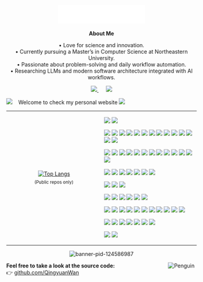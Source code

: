 <p align="center">
  <img src="images/svg/header_en.svg" alt="header" />
</p>

<div align="center"><strong>About Me</strong></div>

<div align="center">

• Love for science and innovation.  
• Currently pursuing a Master’s in Computer Science at Northeastern University.  
• Passionate about problem-solving and daily workflow automation.  
• Researching LLMs and modern software architecture integrated with AI workflows.

</div>

<p align="center">
  <a href="mailto:2001qingyuanwan@gmail.com?subject=Hello%20Qingyuan%20Wan">
    <img src="https://img.shields.io/badge/gmail-%23D14836.svg?&style=for-the-badge&logo=gmail&logoColor=white" />
  </a>&nbsp;&nbsp;&nbsp;&nbsp;
  <a href="https://www.linkedin.com/in/qingyuan-wan-b240b2231/">
    <img src="https://img.shields.io/badge/linkedin-%230077B5.svg?&style=for-the-badge&logo=linkedin&logoColor=white" />
  </a>
</p>



<img src="https://github.com/SP-XD/SP-XD/blob/main/images/hyperkitty.gif?raw=true" width="20" />&nbsp;&nbsp;&nbsp;
  Welcome to check my personal website
  <a href="https://wanqingyuan_website_placeholder">
    <img src="https://img.shields.io/badge/website-000000.svg?&style=for-the-badge&logo=About.me&logoColor=white" />
  </a><br/>









<table>
<tr>
<td align="center" width="50%">

  <a href="https://github.com/QingyuanWan">
    <img
      alt="Top Langs"
      src="https://github-readme-stats.vercel.app/api/top-langs/?username=QingyuanWan&layout=compact&langs_count=8&hide_border=true&card_width=360&theme=transparent&cache_seconds=1800"
      width="360" height="200"
    />
  </a>
  <br/>
  <sub>(Public repos only)</sub>

</td>
<td align="left" width="50%">

  <!-- Header -->
  <p>
    <img src="https://img.shields.io/badge/-%F0%9F%9A%80%20Tools%20I%20use-orange" />
    <img src="https://img.shields.io/badge/-%3A-orange" />
  </p>

  <!-- Languages -->
  <p>
    <img src="https://img.shields.io/badge/Python-3776AB?style=flat&logo=python&logoColor=white" />
    <img src="https://img.shields.io/badge/Java-007396?style=flat&logo=java&logoColor=white" />
    <img src="https://img.shields.io/badge/Kotlin-0095D5?style=flat&logo=kotlin&logoColor=white" />
    <img src="https://img.shields.io/badge/Dart-0175C2?style=flat&logo=dart&logoColor=white" />
    <img src="https://img.shields.io/badge/TypeScript-3178C6?style=flat&logo=typescript&logoColor=white" />
    <img src="https://img.shields.io/badge/JavaScript-F7DF1E?style=flat&logo=javascript&logoColor=black" />
    <img src="https://img.shields.io/badge/C-00599C?style=flat&logo=c&logoColor=white" />
    <img src="https://img.shields.io/badge/C%2B%2B-00599C?style=flat&logo=cplusplus&logoColor=white" />
    <img src="https://img.shields.io/badge/Rust-000000?style=flat&logo=rust&logoColor=white" />
    <img src="https://img.shields.io/badge/Bash-4EAA25?style=flat&logo=gnubash&logoColor=white" />
    <img src="https://img.shields.io/badge/SQL-4479A1?style=flat&logo=postgresql&logoColor=white" />
    <img src="https://img.shields.io/badge/JSON-5E5C5C?style=flat&logo=json&logoColor=white" />
    <img src="https://img.shields.io/badge/HTML5-E34F26?style=flat&logo=html5&logoColor=white" />
    <img src="https://img.shields.io/badge/CSS3-1572B6?style=flat&logo=css3&logoColor=white" />
  </p>

  <!-- Frameworks / Web / Mobile -->
  <p>
    <img src="https://img.shields.io/badge/React-20232A?style=flat&logo=react&logoColor=61DAFB" />
    <img src="https://img.shields.io/badge/Express-000000?style=flat&logo=express&logoColor=white" />
    <img src="https://img.shields.io/badge/Node.js-339933?style=flat&logo=node.js&logoColor=white" />
    <img src="https://img.shields.io/badge/Spring_Boot-6DB33F?style=flat&logo=spring-boot&logoColor=white" />
    <img src="https://img.shields.io/badge/Flask-000000?style=flat&logo=flask&logoColor=white" />
    <img src="https://img.shields.io/badge/REST_API-000000?style=flat&logo=json&logoColor=white" />
    <img src="https://img.shields.io/badge/Flutter-02569B?style=flat&logo=flutter&logoColor=white" />
    <img src="https://img.shields.io/badge/React_Native-20232A?style=flat&logo=react&logoColor=61DAFB" />
    <img src="https://img.shields.io/badge/Jetpack_Compose-4285F4?style=flat&logo=jetpack-compose&logoColor=white" />
    <img src="https://img.shields.io/badge/Retrofit-009688?style=flat&logo=android&logoColor=white" />
    <img src="https://img.shields.io/badge/Chakra--UI-319795?style=flat&logo=chakra-ui&logoColor=white" />
    <img src="https://img.shields.io/badge/Tailwind_CSS-06B6D4?style=flat&logo=tailwind-css&logoColor=white" />
    <img src="https://img.shields.io/badge/Material_UI-0081CB?style=flat&logo=mui&logoColor=white" />
  </p>

  <!-- Databases -->
  <p>
    <img src="https://img.shields.io/badge/PostgreSQL-336791?style=flat&logo=postgresql&logoColor=white" />
    <img src="https://img.shields.io/badge/MySQL-4479A1?style=flat&logo=mysql&logoColor=white" />
    <img src="https://img.shields.io/badge/SQLite-003B57?style=flat&logo=sqlite&logoColor=white" />
    <img src="https://img.shields.io/badge/MariaDB-003545?style=flat&logo=mariadb&logoColor=white" />
    <img src="https://img.shields.io/badge/MongoDB-47A248?style=flat&logo=mongodb&logoColor=white" />
    <img src="https://img.shields.io/badge/Redis-DC382D?style=flat&logo=redis&logoColor=white" />
    <img src="https://img.shields.io/badge/Oracle-F80000?style=flat&logo=oracle&logoColor=white" />
  </p>

  <!-- DevOps / Cloud -->
  <p>
    <img src="https://img.shields.io/badge/AWS-232F3E?style=flat&logo=amazon-aws&logoColor=white" />
    <img src="https://img.shields.io/badge/Docker-2496ED?style=flat&logo=docker&logoColor=white" />
    <img src="https://img.shields.io/badge/GitHub_Actions-2088FF?style=flat&logo=github-actions&logoColor=white" />
  </p>

  <!-- Data / ML -->
  <p>
    <img src="https://img.shields.io/badge/TensorFlow-FF6F00?style=flat&logo=tensorflow&logoColor=white" />
    <img src="https://img.shields.io/badge/PyTorch-EE4C2C?style=flat&logo=pytorch&logoColor=white" />
    <img src="https://img.shields.io/badge/NumPy-013243?style=flat&logo=numpy&logoColor=white" />
    <img src="https://img.shields.io/badge/pandas-150458?style=flat&logo=pandas&logoColor=white" />
    <img src="https://img.shields.io/badge/Matplotlib-11557c?style=flat&logo=plotly&logoColor=white" />
    <img src="https://img.shields.io/badge/Seaborn-9E9E9E?style=flat" />
  </p>

  <!-- Tools / IDEs -->
  <p>
    <img src="https://img.shields.io/badge/Git-F05032?style=flat&logo=git&logoColor=white" />
    <img src="https://img.shields.io/badge/Vim-019733?style=flat&logo=vim&logoColor=white" />
    <img src="https://img.shields.io/badge/VS_Code-007ACC?style=flat&logo=visual-studio-code&logoColor=white" />
    <img src="https://img.shields.io/badge/IntelliJ_IDEA-000000?style=flat&logo=intellijidea&logoColor=white" />
    <img src="https://img.shields.io/badge/PyCharm-000000?style=flat&logo=pycharm&logoColor=white" />
    <img src="https://img.shields.io/badge/Xcode-147EFB?style=flat&logo=xcode&logoColor=white" />
    <img src="https://img.shields.io/badge/Android_Studio-3DDC84?style=flat&logo=android-studio&logoColor=white" />
    <img src="https://img.shields.io/badge/Unreal_Engine-313131?style=flat&logo=unrealengine&logoColor=white" />
    <img src="https://img.shields.io/badge/Postman-FF6C37?style=flat&logo=postman&logoColor=white" />
    <img src="https://img.shields.io/badge/Figma-F24E1E?style=flat&logo=figma&logoColor=white" />
    <img src="https://img.shields.io/badge/Canva-00C4CC?style=flat&logo=canva&logoColor=white" />
  </p>

  <!-- Platforms / Communication -->
  <p>
    <img src="https://img.shields.io/badge/Linux-FCC624?style=flat&logo=linux&logoColor=black" />
    <img src="https://img.shields.io/badge/macOS-000000?style=flat&logo=apple&logoColor=white" />
    <img src="https://img.shields.io/badge/Windows-0078D6?style=flat&logo=windows&logoColor=white" />
    <img src="https://img.shields.io/badge/Slack-4A154B?style=flat&logo=slack&logoColor=white" />
    <img src="https://img.shields.io/badge/Discord-5865F2?style=flat&logo=discord&logoColor=white" />
    <img src="https://img.shields.io/badge/Notion-000000?style=flat&logo=notion&logoColor=white" />
    <img src="https://img.shields.io/badge/Jira-0052CC?style=flat&logo=jira&logoColor=white" />
  </p>

  <!-- Human Languages -->
  <p>
    <img src="https://img.shields.io/badge/%F0%9F%87%A8%F0%9F%87%B3%20Mandarin-Native-red?style=flat&logo=googletranslate&logoColor=white" />
    <img src="https://img.shields.io/badge/%F0%9F%87%BA%F0%9F%87%B8%20English-Fluent-blue?style=flat&logo=googletranslate&logoColor=white" />
  </p>

</td>
</tr>
</table>


  <p align="center">
  <img src="https://github.com/user-attachments/assets/19ee00e3-3e07-4cbd-8dc7-1a53a745eff0" alt="banner-pid-124586987" />
</p>


<img align="right" src="https://raw.githubusercontent.com/Tarikul-Islam-Anik/Animated-Fluent-Emojis/master/Emojis/Animals/Penguin.png" alt="Penguin" width="15%" />

**Feel free to take a look at the source code:**  
👉 <a href="https://github.com/QingyuanWan">github.com/QingyuanWan</a>


</div>
